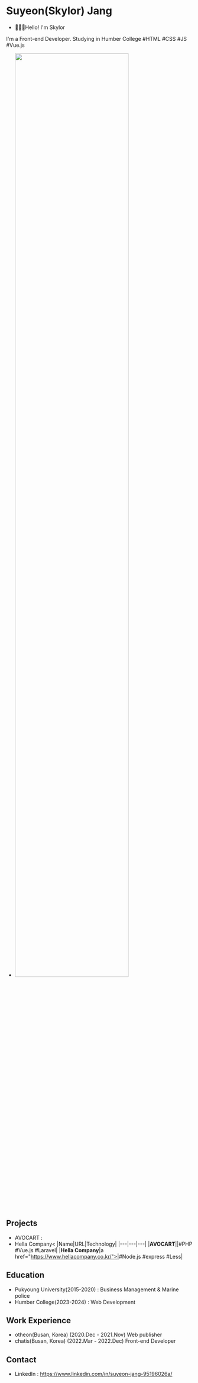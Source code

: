 # Suyeon(Skylor) Jang
- <p>🙋🏻‍♀️Hello! I'm Skylor
I'm a Front-end Developer.
Studying in Humber College
#HTML #CSS #JS #Vue.js</p>
- <img width="80%" src="https://github.com/jshawn0916/resume/assets/77664228/17ef5426-2c5c-4905-b6e5-14888109055b"/>
## Projects
- AVOCART : 
- Hella Company<
|Name|URL|Technology|
|---|---|---|
|**AVOCART**|<a href="https://avocart.kr/"></a>|#PHP #Vue.js #Laravel|
|**Hella Company**|a href="https://www.hellacompany.co.kr/"></a>|#Node.js #express #Less|
<!-- |테스트1|<span style="color:red">강조3</span>|테스트3| -->
## Education
- Pukyoung University(2015-2020) : Business Management & Marine police
- Humber College(2023-2024) : Web Development
## Work Experience
- otheon(Busan, Korea) (2020.Dec - 2021.Nov)
    Web publisher
- chatis(Busan, Korea) (2022.Mar - 2022.Dec)
    Front-end Developer
## Contact
- LinkedIn : https://www.linkedin.com/in/suyeon-jang-95196026a/

